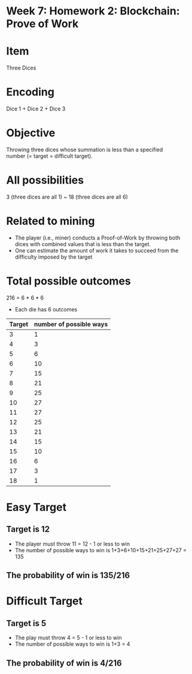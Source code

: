# Week 7: Homework 2: Blockchain: Prove of Work

# Item

Three Dices

# Encoding

Dice 1 + Dice 2 + Dice 3

# Objective

Throwing three dices whose summation is less than a specified number (= target = difficult target).

# All possibilities

3 (three dices are all 1) ~ 18 (three dices are all 6)

# Related to mining

- The player (i.e., miner) conducts a Proof-of-Work by throwing both dices with combined values that is less than the target.
- One can estimate the amount of work it takes to succeed from the difficulty imposed by the target

# Total possible outcomes

216 = 6 * 6 * 6

- Each die has 6 outcomes

| Target | number of possible ways |
| --- | --- |
| 3 | 1 |
| 4 | 3 |
| 5 | 6 |
| 6 | 10 |
| 7 | 15 |
| 8 | 21 |
| 9 | 25 |
| 10 | 27 |
| 11 | 27 |
| 12 | 25 |
| 13 | 21 |
| 14 | 15 |
| 15 | 10 |
| 16 | 6 |
| 17 | 3 |
| 18 | 1 |

# Easy Target

## Target is 12

- The player must throw 11 = 12 - 1 or less to win
- The number of possible ways to win is 1+3+6+10+15+21+25+27+27 = 135

## The probability of win is 135/216

# Difficult Target

## Target is 5

- The play must throw 4 = 5 - 1 or less to win
- The number of possible ways to win is 1+3 = 4

## The probability of win is 4/216